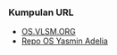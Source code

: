 ### Kumpulan URL

* [OS.VLSM.ORG](https://os.vlsm.org/)
* [Repo OS Yasmin Adelia](https://github.com/yasminadelia/os201/)
